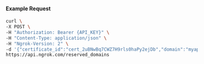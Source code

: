 <!-- Code generated for API Clients. DO NOT EDIT. -->

#### Example Request

```bash
curl \
-X POST \
-H "Authorization: Bearer {API_KEY}" \
-H "Content-Type: application/json" \
-H "Ngrok-Version: 2" \
-d '{"certificate_id":"cert_2uBNwBq7CWZ7H9rls0haPy2ejDb","domain":"myapp.mydomain.com","region":"us"}' \
https://api.ngrok.com/reserved_domains
```
